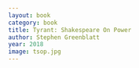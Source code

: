```yaml
---
layout: book
category: book
title: Tyrant: Shakespeare On Power
author: Stephen Greenblatt
year: 2018
image: tsop.jpg
---
```

